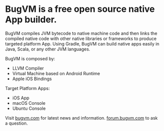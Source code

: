 # BugVM is a free open source native App builder.

BugVM compiles JVM bytecode to native machine code and then links the compiled native code with other native libraries or frameworks to produce targeted platform App. Using Gradle, BugVM can build native apps easily in Java, Scala, or any other JVM languages.

BugVM is composed by:

* LLVM Compiler
* Virtual Machine based on Android Runtime
* Apple iOS Bindings

Target Platform Apps:

* iOS App
* macOS Console
* Ubuntu Console

Visit 
[bugvm.com](https://bugvm.com) for latest news and information.
[forum.bugvm.com](https://forum.bugvm.com) to ask a question.
